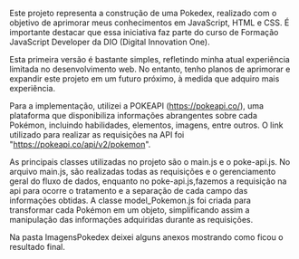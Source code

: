 Este projeto representa a construção de uma Pokedex, realizado com o objetivo de aprimorar meus conhecimentos em JavaScript, HTML e CSS. É importante destacar que essa iniciativa faz parte do curso de Formação JavaScript Developer da DIO (Digital Innovation One).

Esta primeira versão é bastante simples, refletindo minha atual experiência limitada no desenvolvimento web. No entanto, tenho planos de aprimorar e expandir este projeto em um futuro próximo, à medida que adquiro mais experiência.

Para a implementação, utilizei a POKEAPI (https://pokeapi.co/), uma plataforma que disponibiliza informações abrangentes sobre cada Pokémon, incluindo habilidades, elementos, imagens, entre outros. O link utilizado para realizar as requisições na API foi "https://pokeapi.co/api/v2/pokemon".

As principais classes utilizadas no projeto são o main.js e o poke-api.js. No arquivo main.js, são realizadas todas as requisições e o gerenciamento geral do fluxo de dados, enquanto no poke-api.js,fazemos a requisição na api para ocorre o tratamento e a separação de cada campo das informações obtidas. 
A classe model_Pokemon.js foi criada para transformar cada Pokémon em um objeto, simplificando assim a manipulação das informações adquiridas durante as requisições.

Na pasta ImagensPokedex deixei alguns anexos mostrando como ficou o resultado final.

